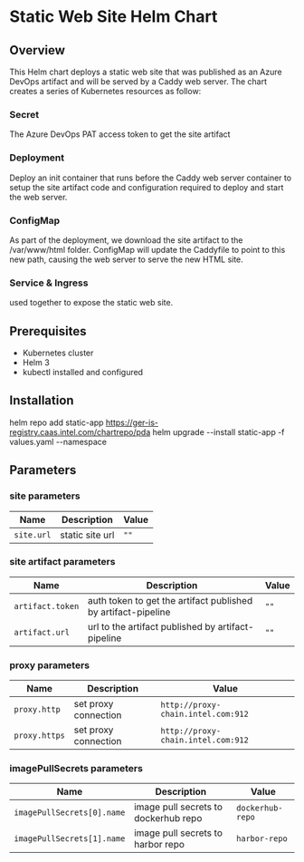 # Static Web Site Helm Chart

## Overview
This Helm chart deploys a static web site that was published as an Azure DevOps artifact and will be served by a Caddy web server.
The chart creates a series of Kubernetes resources as follow:

### Secret
The Azure DevOps PAT access token to get the site artifact

### Deployment
Deploy an init container that runs before the Caddy web server container to setup the site artifact code and configuration required to deploy and start the web server.

### ConfigMap
As part of the deployment, we download the site artifact to the /var/www/html folder. ConfigMap will update the Caddyfile to point to this new path, causing the web server to serve the new HTML site.

### Service & Ingress 
used together to expose the static web site.


## Prerequisites
- Kubernetes cluster
- Helm 3
- kubectl installed and configured



## Installation
helm repo add static-app https://ger-is-registry.caas.intel.com/chartrepo/pda
helm upgrade --install static-app -f values.yaml --namespace <namespace-name>

## Parameters

### site parameters

| Name       | Description     | Value |
| ---------- | --------------- | ----- |
| `site.url` | static site url | `""`  |

### site artifact parameters

| Name             | Description                                                   | Value |
| ---------------- | ------------------------------------------------------------- | ----- |
| `artifact.token` | auth token to get the artifact published by artifact-pipeline | `""`  |
| `artifact.url`   | url to the artifact published by artifact-pipeline            | `""`  |

### proxy parameters

| Name          | Description          | Value                              |
| ------------- | -------------------- | ---------------------------------- |
| `proxy.http`  | set proxy connection | `http://proxy-chain.intel.com:912` |
| `proxy.https` | set proxy connection | `http://proxy-chain.intel.com:912` |

### imagePullSecrets parameters

| Name                       | Description                          | Value            |
| -------------------------- | ------------------------------------ | ---------------- |
| `imagePullSecrets[0].name` | image pull secrets to dockerhub repo | `dockerhub-repo` |
| `imagePullSecrets[1].name` | image pull secrets to harbor repo    | `harbor-repo`    |
